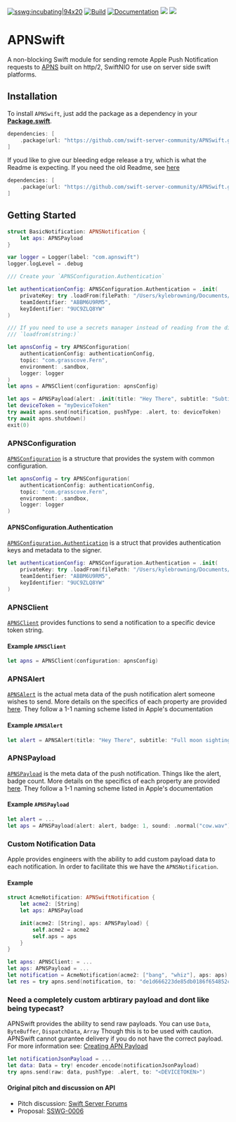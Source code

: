 [![sswg:incubating|94x20](https://img.shields.io/badge/sswg-incubating-yellow.svg)](https://github.com/swift-server/sswg/blob/master/process/incubation.md#sandbox-level)
[![Build](https://github.com/kylebrowning/APNSwift/workflows/test/badge.svg)](https://github.com/kylebrowning/APNSwift/actions)
[![Documentation](https://img.shields.io/badge/documentation-blueviolet.svg)](https://swiftpackageindex.com/swift-server-community/APNSwift/master/documentation/apnswift)
[![](https://img.shields.io/endpoint?url=https%3A%2F%2Fswiftpackageindex.com%2Fapi%2Fpackages%2Fswift-server-community%2FAPNSwift%2Fbadge%3Ftype%3Dswift-versions)](https://swiftpackageindex.com/swift-server-community/APNSwift)
[![](https://img.shields.io/endpoint?url=https%3A%2F%2Fswiftpackageindex.com%2Fapi%2Fpackages%2Fswift-server-community%2FAPNSwift%2Fbadge%3Ftype%3Dplatforms)](https://swiftpackageindex.com/swift-server-community/APNSwift)

# APNSwift

A non-blocking Swift module for sending remote Apple Push Notification requests to [APNS](https://developer.apple.com/documentation/usernotifications/setting_up_a_remote_notification_server) built on http/2, SwiftNIO for use on server side swift platforms.

## Installation

To install `APNSwift`, just add the package as a dependency in your [**Package.swift**](https://github.com/apple/swift-package-manager/blob/master/Documentation/PackageDescriptionV4.md#dependencies).

```swift
dependencies: [
    .package(url: "https://github.com/swift-server-community/APNSwift.git", from: "4.0.0"),
]
```
If youd like to give our bleeding edge release a try, which is what the Readme is expecting. If you need the old Readme, see [here](https://github.com/swift-server-community/APNSwift/tree/4.0.0)

```swift
dependencies: [
    .package(url: "https://github.com/swift-server-community/APNSwift.git", from: "5.0.0-alpha.4"),
]
```

## Getting Started

```swift
struct BasicNotification: APNSNotification {
    let aps: APNSPayload
}

var logger = Logger(label: "com.apnswift")
logger.logLevel = .debug

/// Create your `APNSConfiguration.Authentication`

let authenticationConfig: APNSConfiguration.Authentication = .init(
    privateKey: try .loadFrom(filePath: "/Users/kylebrowning/Documents/AuthKey_9UC9ZLQ8YW.p8"),
    teamIdentifier: "ABBM6U9RM5",
    keyIdentifier: "9UC9ZLQ8YW"
)

/// If you need to use a secrets manager instead of reading from the disk, use
/// `loadfrom(string:)`

let apnsConfig = try APNSConfiguration(
    authenticationConfig: authenticationConfig,
    topic: "com.grasscove.Fern",
    environment: .sandbox,
    logger: logger
)
let apns = APNSClient(configuration: apnsConfig)

let aps = APNSPayload(alert: .init(title: "Hey There", subtitle: "Subtitle", body: "Body"), hasContentAvailable: true)
let deviceToken = "myDeviceToken"
try await apns.send(notification, pushType: .alert, to: deviceToken)
try await apns.shutdown()
exit(0)
```

### APNSConfiguration

[`APNSConfiguration`](https://github.com/kylebrowning/swift-nio-http2-apns/blob/master/Sources/APNSwift/APNSConfiguration.swift) is a structure that provides the system with common configuration.

```swift
let apnsConfig = try APNSConfiguration(
    authenticationConfig: authenticationConfig,
    topic: "com.grasscove.Fern",
    environment: .sandbox,
    logger: logger
)
```

#### APNSConfiguration.Authentication
[`APNSConfiguration.Authentication`](https://github.com/swift-server-community/APNSwift/blob/master/Sources/APNSwift/APNSConfiguration.swift#L26) is a struct that provides authentication keys and metadata to the signer.


```swift
let authenticationConfig: APNSConfiguration.Authentication = .init(
    privateKey: try .loadFrom(filePath: "/Users/kylebrowning/Documents/AuthKey_9UC9ZLQ8YW.p8"),
    teamIdentifier: "ABBM6U9RM5",
    keyIdentifier: "9UC9ZLQ8YW"
)
```

### APNSClient

[`APNSClient`](https://github.com/kylebrowning/swift-nio-http2-apns/blob/master/Sources/APNSwift/APNSClient.swift) provides functions to send a notification to a specific device token string.


#### Example `APNSClient`
```swift
let apns = APNSClient(configuration: apnsConfig)
```

### APNSAlert

[`APNSAlert`](https://github.com/kylebrowning/APNSwift/blob/tn-concise-naming/Sources/APNSwift/APNSAlert.swift) is the actual meta data of the push notification alert someone wishes to send. More details on the specifics of each property are provided [here](https://developer.apple.com/library/archive/documentation/NetworkingInternet/Conceptual/RemoteNotificationsPG/PayloadKeyReference.html). They follow a 1-1 naming scheme listed in Apple's documentation


#### Example `APNSAlert`
```swift
let alert = APNSAlert(title: "Hey There", subtitle: "Full moon sighting", body: "There was a full moon last night did you see it")
```

### APNSPayload

[`APNSPayload`](https://github.com/kylebrowning/APNSwift/blob/tn-concise-naming/Sources/APNSwift/APNSPayload.swift) is the meta data of the push notification. Things like the alert, badge count. More details on the specifics of each property are provided [here](https://developer.apple.com/library/archive/documentation/NetworkingInternet/Conceptual/RemoteNotificationsPG/PayloadKeyReference.html). They follow a 1-1 naming scheme listed in Apple's documentation


#### Example `APNSPayload`
```swift
let alert = ...
let aps = APNSPayload(alert: alert, badge: 1, sound: .normal("cow.wav"))
```

### Custom Notification Data

Apple provides engineers with the ability to add custom payload data to each notification. In order to facilitate this we have the `APNSNotification`.

#### Example
```swift
struct AcmeNotification: APNSwiftNotification {
    let acme2: [String]
    let aps: APNSPayload

    init(acme2: [String], aps: APNSPayload) {
        self.acme2 = acme2
        self.aps = aps
    }
}

let apns: APNSClient: = ...
let aps: APNSPayload = ...
let notification = AcmeNotification(acme2: ["bang", "whiz"], aps: aps)
let res = try apns.send(notification, to: "de1d666223de85db0186f654852cc960551125ee841ca044fdf5ef6a4756a77e")
```

### Need a completely custom arbtirary payload and dont like being typecast?

APNSwift provides the ability to send raw payloads. You can use `Data`, `ByteBuffer`, `DispatchData`, `Array`
Though this is to be used with caution. APNSwift cannot gurantee delivery if you do not have the correct payload.
For more information see: [Creating APN Payload](https://developer.apple.com/library/archive/documentation/NetworkingInternet/Conceptual/RemoteNotificationsPG/CreatingtheNotificationPayload.html)

```swift
let notificationJsonPayload = ...
let data: Data = try! encoder.encode(notificationJsonPayload)
try apns.send(raw: data, pushType: .alert, to: "<DEVICETOKEN>")
```

#### Original pitch and discussion on API

* Pitch discussion: [Swift Server Forums](https://forums.swift.org/t/apple-push-notification-service-implementation-pitch/20193)
* Proposal: [SSWG-0006](https://forums.swift.org/t/feedback-nioapns-nio-based-apple-push-notification-service/24393)
